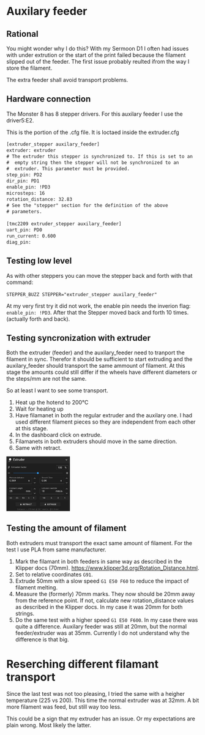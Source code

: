 # Auxilary feeder
## Rational
You might wonder why I do this? With my Sermoon D1 I often had issues with under extrution or the start of the print failed because the filament slipped out of the feeder. The first issue probably reulted ifrom the way I store the filament.

The extra feeder shall avoid transport problems.

## Hardware connection
The Monster 8 has 8 stepper drivers. For this auxilary feeder I use the driver5:E2.

This is the portion of the .cfg file. It is loctaed inside the extruder.cfg

```
[extruder_stepper auxilary_feeder]
extruder: extruder
# The extruder this stepper is synchronized to. If this is set to an
#  empty string then the stepper will not be synchronized to an
#  extruder. This parameter must be provided.
step_pin: PD2
dir_pin: PD1
enable_pin: !PD3
microsteps: 16
rotation_distance: 32.83
# See the "stepper" section for the definition of the above
# parameters.

[tmc2209 extruder_stepper auxilary_feeder]
uart_pin: PD0
run_current: 0.600
diag_pin:
```

## Testing low level
As with other steppers you can move the stepper back and forth with that command:

`STEPPER_BUZZ STEPPER="extruder_stepper auxilary_feeder"`

At my very first try it did not work, the enable pin needs the inverion flag: 
`enable_pin: !PD3`. After that the Stepper moved back and forth 10 times. (actually forth and back).

## Testing syncronization with extruder
Both the extruder (feeder) and the auxilary_feeder need to tranport the filament in sync. Therefor it should be sufficient to start extruding and the auxilary_feeder should transport the same ammount of filament. At this stage the amounts could still differ if the wheels have different diameters or the steps/mm are not the same.

So at least I want to see some transport.
1. Heat up the hotend to 200°C
2. Wait for heating up
3. Have filamanet in both the regular extruder and the auxilary one.
	I had used different filament pieces so they are independent from each other at this stage.
4. In the dashboard click on extrude.
5. Filamanets in both extruders should move in the same direction.
6. Same with retract.

<img src="assets/mainsailos-extruder.jpg" width="33%">

## Testing the amount of filament
Both extruders must transport the exact same amount of filament. For the test I use PLA from same manufacturer.

1. Mark the filamant in both feeders in same way as described in the Klipper docs (70mm).
	https://www.klipper3d.org/Rotation_Distance.html.
2. Set to relative coordinates `G91`.
3. Extrude 50mm with a slow speed `G1 E50 F60` to reduce the impact of filament melting.
4. Measure the (formerly) 70mm marks. They now should be 20mm away from the reference point.
	If not, calculate new rotation_distance values as described in the Klipper docs.
	In my case it was 20mm for both strings.
5. Do the same test with a higher speed `G1 E50 F600`.
	In my case there was quite a difference. Auxilary feeder was still at 20mm, but the normal feeder/extruder was at 35mm.
	Currently I do not understand why the difference is that big.

# Reserching different filamant transport
Since the last test was not too pleasing, I tried the same with a heigher temperature (225 vs 200).
This time the normal extruder was at 32mm. A bit more filament was feed, but still way too less.

This could be a sign that my extruder has an issue. Or my expectations are plain wrong. Most likely the latter.

